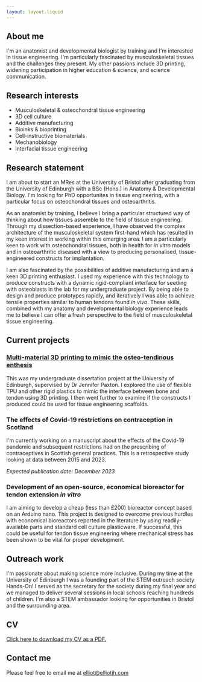 ```yaml
---
layout: layout.liquid
---
```


## About me

I'm an anatomist and developmental biologist by training and I'm interested in tissue engineering. I'm particularly fascinated by musculoskeletal tissues and the challenges they present. My other passions include 3D printing, widening participation in higher education & science, and science communication.

## Research interests

- Musculoskeletal & osteochondral tissue engineering
- 3D cell culture
- Additive manufacturing
- Bioinks & bioprinting
- Cell-instructive biomaterials
- Mechanobiology
- Interfacial tissue engineering

## Research statement

I am about to start an MRes at the University of Bristol after graduating from the University of Edinburgh with a BSc (Hons.) in Anatomy & Developmental Biology. I'm looking for PhD opportunites in tissue engineering, with a particular focus on osteochondral tissues and osteoarthritis.

As an anatomist by training, I believe I bring a particular structured way of thinking about how tissues assemble to the field of tissue engineering. Through my dissection-based experience, I have observed the complex architecture of the musculoskeletal system first-hand which has resulted in my keen interest in working within this emerging area. I am a particularly keen to work with osteochondral tissues, both in health for *in vitro* models and in osteoarthritic diseased with a view to producing personalised, tissue-engineered constructs for implantation. 

I am also fascinated by the possibilities of additive manufacturing and am a keen 3D printing enthusiast. I used my experience with this technology to produce constructs with a dynamic rigid-compliant interface for seeding with osteoblasts in the lab for my undergraduate project. By being able to design and produce prototypes rapidly, and iteratively I was able to achieve tensile properties similar to human tendons found *in vivo*. These skills, combined with my anatomy and developmental biology experience leads me to believe I can offer a fresh perspective to the field of musculoskeletal tissue engineering.

## Current projects

### [Multi-material 3D printing to mimic the osteo-tendinous enthesis](/project-enthesis-edinburgh)

This was my undergraduate dissertation project at the University of Edinburgh, supervised by Dr Jennifer Paxton. I explored the use of flexible TPU and other rigid plastics to mimic the interface between bone and tendon using 3D printing. I then went further to examine if the constructs I produced could be used for tissue engineering scaffolds.

### The effects of Covid-19 restrictions on contraception in Scotland

I'm currently working on a manuscript about the effects of the Covid-19 pandemic and subsequent restrictions had on the prescribing of contraceptives in Scottish general practices. This is a retrospective study looking at data between 2015 and 2023.

*Expected publication date: December 2023*

### Development of an open-source, economical bioreactor for tendon extension *in vitro*

I am aiming to develop a cheap (less than £200) bioreactor concept based on an Arduino nano. This project is designed to overcome previous hurdles with economical bioreactors reported in the literature by using readily-available parts and standard cell culture plasticware. If successful, this could be useful for tendon tissue engineering where mechanical stress has been shown to be vital for proper development.

## Outreach work

I'm passionate about making science more inclusive. During my time at the University of Edinburgh I was a founding part of the STEM outreach society Hands-On! I served as the secretary for the society during my final year and we managed to deliver several sessions in local schools reaching hundreds of children. I'm also a STEM ambassador looking for opportunities in Bristol and the surrounding area.

## CV

[Click here to download my CV as a PDF.](/_includes/_documents/EJHCV.pdf)

## Contact me

Please feel free to email me at [&#101;&#108;&#108;&#105;&#111;&#116;&#64;&#101;&#108;&#108;&#105;&#111;&#116;&#106;&#104;&#46;&#99;&#111;&#109;](&#109;&#97;&#105;&#108;&#116;&#111;&#58;&#101;&#108;&#108;&#105;&#111;&#116;&#64;&#101;&#108;&#108;&#105;&#111;&#116;&#106;&#104;&#46;&#99;&#111;&#109;)